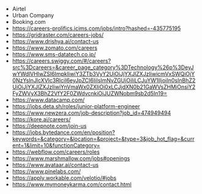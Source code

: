 - Airtel
- Urban Company
- Booking.com
- https://careers-prolifics.icims.com/jobs/intro?hashed=-435775195
- https://gridraster.com/careers-jobs/
- https://www.drishya.ai/contact-us
- https://www.zomato.com/careers
- https://www.sms-datatech.co.jp/
- https://careers.swiggy.com/#/careers?src%3Dcareers=&career_page_category%3DTechnology%26p%3DeyJwYWdlVHlwZSI6ImpkIiwiY3ZTb3VyY2UiOiJjYXJlZXJzIiwicmVxSWQiOjY0NzYsInJlcXVlc3RlciI6eyJpZCI6IiIsImNvZGUiOiIiLCJuYW1lIjoiIn0sInBhZ2UiOiJjYXJlZXJzIiwiYnVmaWx0ZXIiOi0xLCJjdXN0b21GaWVsZHMiOnsiY2FyZWVyX3BhZ2VfY2F0ZWdvcnkiOiJUZWNobm9sb2d5In19=
- https://www.datacamp.com/
- https://jobs.deta.sh/roles/junior-platform-engineer
- https://www.newzera.com/job-description?job_id=474949494
- https://kore.ai/careers/
- https://deepnote.com/join-us 
- https://jobs.bytedance.com/en/position?keywords=&category=&location=&project=&type=3&job_hot_flag=&current=1&limit=10&functionCategory=
- https://webflow.com/careers/roles
- https://www.marshmallow.com/jobs#openings
- https://www.avataar.ai/contact-us
- https://www.pinelabs.com/
- https://apply.workable.com/velotio/#jobs
- https://www.mymoneykarma.com/contact.html